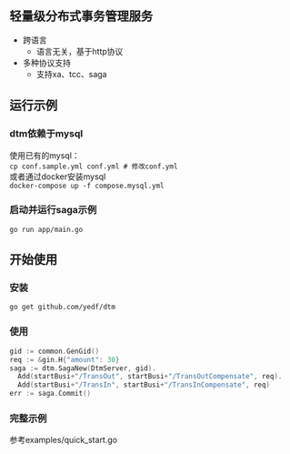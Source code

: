 ## 轻量级分布式事务管理服务
  * 跨语言
    - 语言无关，基于http协议
  * 多种协议支持
    - 支持xa、tcc、saga
## 运行示例
### dtm依赖于mysql
使用已有的mysql：  
`cp conf.sample.yml conf.yml # 修改conf.yml`  
或者通过docker安装mysql  
`docker-compose up -f compose.mysql.yml`
### 启动并运行saga示例
`go run app/main.go`

## 开始使用

### 安装
`go get github.com/yedf/dtm`
### 使用
``` go
gid := common.GenGid()
req := &gin.H{"amount": 30}
saga := dtm.SagaNew(DtmServer, gid).
  Add(startBusi+"/TransOut", startBusi+"/TransOutCompensate", req).
  Add(startBusi+"/TransIn", startBusi+"/TransInCompensate", req)
err := saga.Commit()
```
### 完整示例
参考examples/quick_start.go
